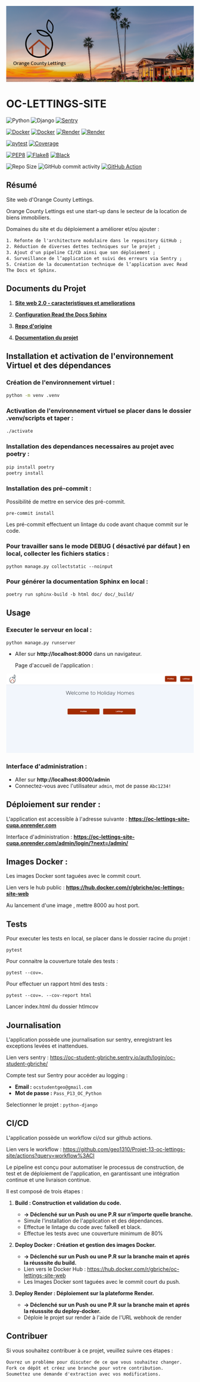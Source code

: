 ![image](./doc/_static/images/Orange%20County_Lettings_banner.png)

# OC-LETTINGS-SITE
![Python](https://img.shields.io/badge/python-3.11.x-green.svg)
![Django](https://img.shields.io/badge/django-5.0.6-green.svg)
[![Sentry](https://img.shields.io/badge/Sentry-Enabled-brightgreen.svg)](https://sentry.io)

[![Docker](https://img.shields.io/badge/docker-blue.svg?logo=docker&logoColor=white)](https://www.docker.com/)
[![Docker](https://img.shields.io/badge/docker_oc_lettings_site-blue.svg?logo=docker&logoColor=white)](https://hub.docker.com/r/gbriche/oc-lettings-site-web)
[![Render](https://img.shields.io/badge/render-46E3B7?logo=render&logoColor=white)](https://render.com/)
[![Render](https://img.shields.io/badge/render_oc_lettings_site-46E3B7?logo=render&logoColor=white)](https://oc-lettings-site-cuqa.onrender.com)

[![pytest](https://img.shields.io/badge/pytest-passing-success)](https://pytest.org)
[![Coverage](https://img.shields.io/badge/coverage-89%25-brightgreen)](https://coverage.readthedocs.io/en/latest/)

[![PEP8](https://img.shields.io/badge/code%20style-pep8-orange.svg)](https://www.python.org/dev/peps/pep-0008/)
[![Flake8](https://img.shields.io/badge/flake8-checked-blueviolet)](https://flake8.pycqa.org/en/latest/)
[![Black](https://img.shields.io/badge/code%20style-black-000000.svg)](https://github.com/psf/black)

![Repo Size](https://img.shields.io/github/repo-size/geo1310/Projet-13-oc-lettings-site)
![GitHub commit activity](https://img.shields.io/github/commit-activity/m/geo1310/Projet-13-oc-lettings-site)
[![GitHub Action](https://img.shields.io/github/actions/workflow/status/geo1310/Projet-13-oc-lettings-site/ci-cd.yml
)](https://github.com/geo1310/Projet-13-oc-lettings-site/actions?query=workflow%3ACI)


## Résumé

Site web d'Orange County Lettings.

Orange County Lettings est une start-up dans le secteur de la location de biens immobiliers.

Domaines du site et du déploiement a améliorer et/ou ajouter :


    1. Refonte de l'architecture modulaire dans le repository GitHub ;
    2. Réduction de diverses dettes techniques sur le projet ;
    3. Ajout d'un pipeline CI/CD ainsi que son déploiement ;
    4. Surveillance de l’application et suivi des erreurs via Sentry ;
    5. Création de la documentation technique de l’application avec Read The Docs et Sphinx.

## Documents du Projet


1. __[Site web 2.0 - caracteristiques et ameliorations](doc/_static/Site+web+2.0+-+caractéristiques+et+améliorations.pdf)__

2. __[Configuration Read the Docs Sphinx](doc/_static/Configuration+Read+the+Docs.pdf)__

3. __[Repo d'origine](https://github.com/OpenClassrooms-Student-Center/Projet-13-oc-lettings-site.git)__

4. __[Documentation du projet](http://gbriche-oc-lettings-site.readthedocs.io/)__

## Installation et activation de l'environnement Virtuel et des dépendances
### Création de l'environnement virtuel :
```bash
python -m venv .venv
```
### Activation de l'environnement virtuel se placer dans le dossier **.venv/scripts** et taper :
```bash
./activate
```
### Installation des dependances necessaires au projet avec poetry :
```bash
pip install poetry
poetry install

```

### Installation des pré-commit :

Possibilité de mettre en service des pré-commit.
```
pre-commit install 
```
Les pré-commit effectuent un lintage du code avant chaque commit sur le code.


### Pour travailler sans le mode DEBUG ( désactivé par défaut ) en local, collecter les fichiers statics :

```
python manage.py collectstatic --noinput
```

### Pour générer la documentation Sphinx en local :

```
poetry run sphinx-build -b html doc/ doc/_build/
```

## Usage

### Executer le serveur en local :
```
python manage.py runserver
```
- Aller sur __http://localhost:8000__ dans un navigateur.

    Page d'accueil de l'application :

![image](./doc/_static/images/Orange%20County_Lettings_index_page.png)


### Interface d'administration :

- Aller sur __http://localhost:8000/admin__
- Connectez-vous avec l'utilisateur `admin`, mot de passe `Abc1234!`

## Déploiement sur render :

L'application est accessible à l'adresse suivante :  __https://oc-lettings-site-cuqa.onrender.com__

Interface d'administration : __https://oc-lettings-site-cuqa.onrender.com/admin/login/?next=/admin/__

## Images Docker :

Les images Docker sont taguées avec le commit court.

Lien vers le hub public : __https://hub.docker.com/r/gbriche/oc-lettings-site-web__

Au lancement d'une image , mettre 8000 au host port.



## Tests

Pour executer les tests en local, se placer dans le dossier racine du projet :
```
pytest
```
Pour connaitre la couverture totale des tests :
```
pytest --cov=.
```
Pour effectuer un rapport html des tests :
```
pytest --cov=. --cov-report html
```
Lancer index.html du dossier htlmcov

## Journalisation

L'application possède une journalisation sur sentry, enregistrant les exceptions levées et inattendues.

Lien vers sentry : https://oc-student-gbriche.sentry.io/auth/login/oc-student-gbriche/

Compte test sur Sentry pour accéder au logging :

*   __Email :__ `ocstudentgeo@gmail.com`
*   __Mot de passe :__ `Pass_P13_OC_Python`


Selectionner le projet : `python-django`

## CI/CD

L'application possède un workflow ci/cd sur github actions.

Lien vers le workflow : https://github.com/geo1310/Projet-13-oc-lettings-site/actions?query=workflow%3ACI

Le pipeline est conçu pour automatiser le processus de construction, de test et de déploiement de l'application, en garantissant une intégration continue et une livraison continue.

Il est composé de trois étapes :

1. __Build : Construction et validation du code.__

    *   __-> Déclenché sur un Push ou une P.R sur n’importe quelle branche.__
    *   Simule l'installation de l'application et des dépendances.
    *   Effectue le lintage du code avec falke8 et black.
    *   Effectue les tests avec une couverture minimum de 80%

2. __Deploy Docker : Création et gestion des images Docker.__

    *   __-> Déclenché sur un Push ou une P.R sur la branche main et aprés la réusssite du build.__
    *   Lien vers le Docker Hub : https://hub.docker.com/r/gbriche/oc-lettings-site-web
    *   Les Images Docker sont taguées avec le commit court du push.


3. __Deploy Render : Déploiement sur la plateforme Render.__

    *   __-> Déclenché sur un Push ou une P.R sur la branche main et aprés la réusssite du deploy-docker.__
    *   Déploie le projet sur render à l'aide de l'URL webhook de render


## Contribuer

Si vous souhaitez contribuer à ce projet, veuillez suivre ces étapes :

    Ouvrez un problème pour discuter de ce que vous souhaitez changer.
    Fork ce dépôt et créez une branche pour votre contribution.
    Soumettez une demande d'extraction avec vos modifications.
